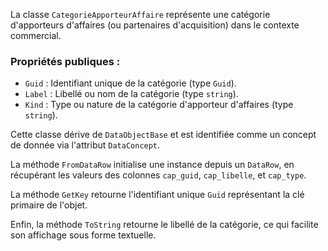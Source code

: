 La classe `CategorieApporteurAffaire` représente une catégorie d'apporteurs d'affaires (ou partenaires d'acquisition) dans le contexte commercial.

### Propriétés publiques :
- `Guid` : Identifiant unique de la catégorie (type `Guid`).
- `Label` : Libellé ou nom de la catégorie (type `string`).
- `Kind` : Type ou nature de la catégorie d'apporteur d'affaires (type `string`).

Cette classe dérive de `DataObjectBase` et est identifiée comme un concept de donnée via l'attribut `DataConcept`.

La méthode `FromDataRow` initialise une instance depuis un `DataRow`, en récupérant les valeurs des colonnes `cap_guid`, `cap_libelle`, et `cap_type`.

La méthode `GetKey` retourne l'identifiant unique `Guid` représentant la clé primaire de l'objet.

Enfin, la méthode `ToString` retourne le libellé de la catégorie, ce qui facilite son affichage sous forme textuelle.
